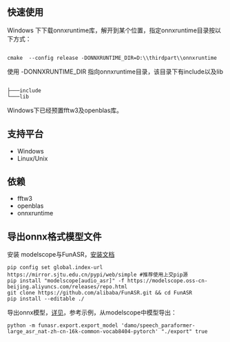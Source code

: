 


## 快速使用

Windows 下下载onnxruntime库，解开到某个位置，指定onnxruntime目录按以下方式：
```

cmake  --config release -DONNXRUNTIME_DIR=D:\\thirdpart\\onnxruntime

````
使用  -DONNXRUNTIME_DIR  指向onnxruntime目录，该目录下有include以及lib
```

├───include
└───lib
```
Windows下已经预置fftw3及openblas库。

## 支持平台

- Windows
- Linux/Unix

## 依赖
- fftw3
- openblas
- onnxruntime


## 导出onnx格式模型文件
安装 modelscope与FunASR，[安装文档](https://github.com/alibaba-damo-academy/FunASR/wiki)
```shell
pip config set global.index-url https://mirror.sjtu.edu.cn/pypi/web/simple #推荐使用上交pip源
pip install "modelscope[audio_asr]" -f https://modelscope.oss-cn-beijing.aliyuncs.com/releases/repo.html
git clone https://github.com/alibaba/FunASR.git && cd FunASR
pip install --editable ./
```
导出onnx模型，[详见](https://github.com/alibaba-damo-academy/FunASR/tree/main/funasr/export)，参考示例，从modelscope中模型导出：

```
python -m funasr.export.export_model 'damo/speech_paraformer-large_asr_nat-zh-cn-16k-common-vocab8404-pytorch' "./export" true
```
